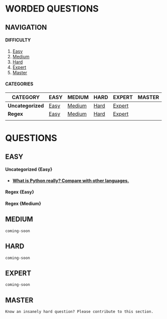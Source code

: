 # WORDED QUESTIONS

## NAVIGATION
#### DIFFICULTY
1. [Easy](#easy)
2. [Medium](#medium)
3. [Hard](#hard)
4. [Expert](#expert)
5. [Master](#master)

#### CATEGORIES

| CATEGORY      | EASY              | MEDIUM                | HARD                  |              EXPERT       |    MASTER          |
|---------------|-------------------|-----------------------|-----------------------|---------------------------|--------------------|
| **Uncategorized** | [Easy](#uncatergorized-{easy}) | [Medium](#uncatergorized-{med}) |  [Hard](#uncatergorized-{hard}) |  [Expert](#uncatergorized-{expert}) |   |   
| **Regex** | [Easy](#regex-{easy}) | [Medium](#regex-{med}) |  [Hard](#regex-{hard}) |  [Expert](#regex-{expert}) |           |
|             |                    |      |        |     |     |   |

# QUESTIONS

## EASY

#### Uncategorized {Easy}

* **[What is Python really? Compare with other languages.](/answers/what-is-python-really.ipynb)**

#### Regex {Easy}

#### Regex {Medium}

## MEDIUM

`coming-soon`

## HARD

`coming-soon`

## EXPERT

`coming-soon`

## MASTER

`Know an insanely hard question? Please contribute to this section.`
